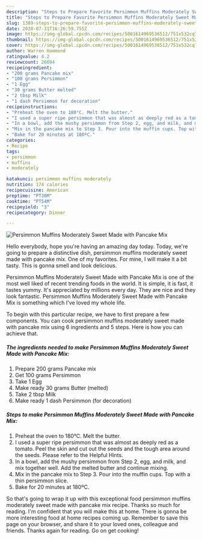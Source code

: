 ```yaml
---
description: "Steps to Prepare Favorite Persimmon Muffins Moderately Sweet Made with Pancake Mix"
title: "Steps to Prepare Favorite Persimmon Muffins Moderately Sweet Made with Pancake Mix"
slug: 1389-steps-to-prepare-favorite-persimmon-muffins-moderately-sweet-made-with-pancake-mix
date: 2020-07-31T16:26:59.755Z
image: https://img-global.cpcdn.com/recipes/5001614969536512/751x532cq70/persimmon-muffins-moderately-sweet-made-with-pancake-mix-recipe-main-photo.jpg
thumbnail: https://img-global.cpcdn.com/recipes/5001614969536512/751x532cq70/persimmon-muffins-moderately-sweet-made-with-pancake-mix-recipe-main-photo.jpg
cover: https://img-global.cpcdn.com/recipes/5001614969536512/751x532cq70/persimmon-muffins-moderately-sweet-made-with-pancake-mix-recipe-main-photo.jpg
author: Warren Hammond
ratingvalue: 4.2
reviewcount: 26694
recipeingredient:
- "200 grams Pancake mix"
- "100 grams Persimmon"
- "1 Egg"
- "30 grams Butter melted"
- "2 tbsp Milk"
- "1 dash Persimmon for decoration"
recipeinstructions:
- "Preheat the oven to 180°C. Melt the butter."
- "I used a super ripe persimmon that was almost as deeply red as a tomato. Peel the skin and cut out the seeds and the tough area around the seeds. Please refer to the Helpful Hints."
- "In a bowl, add the mushy persimmon from Step 2, egg, and milk, and mix together well. Add the melted butter and continue mixing."
- "Mix in the pancake mix to Step 3. Pour into the muffin cups. Top with a thin persimmon slice."
- "Bake for 20 minutes at 180ºC."
categories:
- Recipe
tags:
- persimmon
- muffins
- moderately

katakunci: persimmon muffins moderately 
nutrition: 174 calories
recipecuisine: American
preptime: "PT30M"
cooktime: "PT54M"
recipeyield: "3"
recipecategory: Dinner

---
```



![Persimmon Muffins Moderately Sweet Made with Pancake Mix](https://img-global.cpcdn.com/recipes/5001614969536512/751x532cq70/persimmon-muffins-moderately-sweet-made-with-pancake-mix-recipe-main-photo.jpg)

Hello everybody, hope you're having an amazing day today. Today, we're going to prepare a distinctive dish, persimmon muffins moderately sweet made with pancake mix. One of my favorites. For mine, I will make it a bit tasty. This is gonna smell and look delicious.



Persimmon Muffins Moderately Sweet Made with Pancake Mix is one of the most well liked of recent trending foods in the world. It is simple, it is fast, it tastes yummy. It's appreciated by millions every day. They are nice and they look fantastic. Persimmon Muffins Moderately Sweet Made with Pancake Mix is something which I've loved my whole life.


To begin with this particular recipe, we have to first prepare a few components. You can cook persimmon muffins moderately sweet made with pancake mix using 6 ingredients and 5 steps. Here is how you can achieve that.

<!--inarticleads1-->

##### The ingredients needed to make Persimmon Muffins Moderately Sweet Made with Pancake Mix:

1. Prepare 200 grams Pancake mix
1. Get 100 grams Persimmon
1. Take 1 Egg
1. Make ready 30 grams Butter (melted)
1. Take 2 tbsp Milk
1. Make ready 1 dash Persimmon (for decoration)




<!--inarticleads2-->

##### Steps to make Persimmon Muffins Moderately Sweet Made with Pancake Mix:

1. Preheat the oven to 180°C. Melt the butter.
1. I used a super ripe persimmon that was almost as deeply red as a tomato. Peel the skin and cut out the seeds and the tough area around the seeds. Please refer to the Helpful Hints.
1. In a bowl, add the mushy persimmon from Step 2, egg, and milk, and mix together well. Add the melted butter and continue mixing.
1. Mix in the pancake mix to Step 3. Pour into the muffin cups. Top with a thin persimmon slice.
1. Bake for 20 minutes at 180ºC.




So that's going to wrap it up with this exceptional food persimmon muffins moderately sweet made with pancake mix recipe. Thanks so much for reading. I'm confident that you will make this at home. There is gonna be more interesting food at home recipes coming up. Remember to save this page on your browser, and share it to your loved ones, colleague and friends. Thanks again for reading. Go on get cooking!
